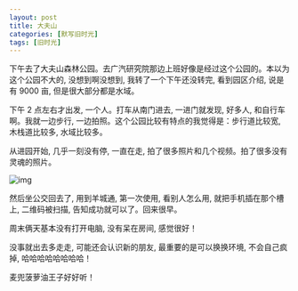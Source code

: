 ```yaml
---
layout: post
title: 大夫山
categories: [默写旧时光]
tags: [旧时光]
---
```


下午去了大夫山森林公园。去广汽研究院那边上班好像是经过这个公园的。本以为这个公园不大的, 没想到啊没想到, 我转了一个下午还没转完, 看到园区介绍, 说是有 9000 亩, 但是很大部分都是水域。

下午 2 点左右才出发, 一个人。打车从南门进去, 一进门就发现, 好多人, 和自行车啊。我就一边步行, 一边拍照。这个公园比较有特点的我觉得是：步行道比较宽, 木栈道比较多, 水域比较多。

从进园开始, 几乎一刻没有停, 一直在走, 拍了很多照片和几个视频。拍了很多没有灵魂的照片。

![img](https://s3-img.meituan.net/v1/mss_3d027b52ec5a4d589e68050845611e68/ff/n0/0h/a0/zy_486765.jpg@596w_1l.jpg)

然后坐公交回去了, 用到羊城通, 第一次使用, 看别人怎么用, 就把手机插在那个槽上, 二维码被扫描, 告知成功就可以了。回来很早。

周末俩天基本没有打开电脑, 没有呆在房间, 感觉很好！

没事就出去多走走, 可能还会认识新的朋友, 最重要的是可以换换环境, 不会自己疯掉, 哈哈哈哈哈哈哈哈！

麦兜菠萝油王子好好听！

